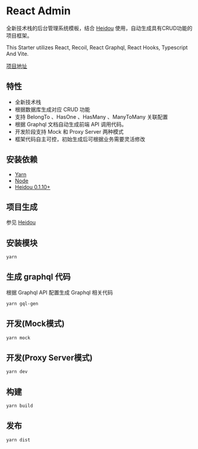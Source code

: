 # React Admin

全新技术栈的后台管理系统模板，结合 [Heidou](https://github.com/ychengcloud/heidou) 使用，自动生成具有CRUD功能的项目框架。

This Starter utilizes React, Recoil, React Graphql, React Hooks, Typescript And Vite.

[项目地址](https://github.com/ychengcloud/react-admin-template)

## 特性

- 全新技术栈
- 根据数据库生成对应 CRUD 功能
- 支持 BelongTo 、HasOne 、HasMany 、ManyToMany 关联配置
- 根据 Graphql 文档自动生成前端 API 调用代码。
- 开发阶段支持 Mock 和 Proxy Server 两种模式
- 框架代码自主可控，初始生成后可根据业务需要灵活修改

## 安装依赖

- [Yarn](https://yarnpkg.com/)
- [Node](http://nodejs.org/)
- [Heidou 0.1.10+](setup-local.md) 

## 项目生成

参见 [Heidou](https://docs.ycheng.pro/heidou)

## 安装模块

```bash
yarn 
```

## 生成 graphql 代码
根据 Graphql API 配置生成 Graphql 相关代码

```bash
yarn gql-gen
```
## 开发(Mock模式)

```bash
yarn mock 
```

## 开发(Proxy Server模式)

```bash
yarn dev 
```

## 构建

```bash
yarn build
```

## 发布
```bash
yarn dist
```


